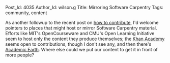 Post_Id: 4035
Author_Id: wilson.g
Title: Mirroring Software Carpentry
Tags: community, content

<p>As another followup to the recent post on <a href="{{root_path}}/blog/2011/02/how-to-contribute.html">how to contribute</a>, I'd welcome pointers to places that might host or mirror Software Carpentry material. Efforts like MIT's OpenCourseware and CMU's Open Learning Initiative seem to host only the content they produce themselves; the <a href="http://www.khanacademy.org/">Khan Academy</a> seems open to contributions, though I don't see any, and then there's <a href="http://academicearth.org/">Academic Earth</a>. Where else could we put our content to get it in front of more people?</p>
